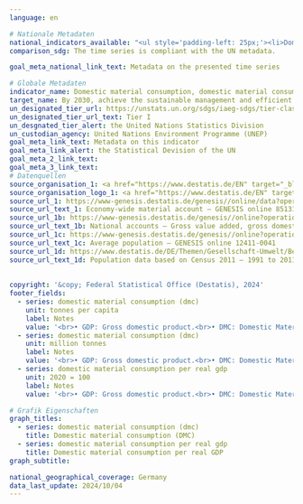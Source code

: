 ```yaml
---
language: en    

# Nationale Metadaten    
national_indicators_available: "<ul style='padding-left: 25px;'><li>Domestic material consumption (DMC)</li> <li> Domestic material consumption per real GDP</li></ul>"    
comparison_sdg: The time series is compliant with the UN metadata.    

goal_meta_national_link_text: Metadata on the presented time series    

# Globale Metadaten    
indicator_name: Domestic material consumption, domestic material consumption per capita, and domestic material consumption per GDP    
target_name: By 2030, achieve the sustainable management and efficient use of natural resources    
un_designated_tier_url: https://unstats.un.org/sdgs/iaeg-sdgs/tier-classification/    
un_designated_tier_url_text: Tier I    
un_desgnated_tier_alert: the United Nations Statistics Division    
un_custodian_agency: United Nations Environment Programme (UNEP)    
goal_meta_link_text: Metadata on this indicator    
goal_meta_link_alert: the Statistical Devision of the UN    
goal_meta_2_link_text:     
goal_meta_3_link_text:         
# Datenquellen
source_organisation_1: <a href="https://www.destatis.de/EN" target="_blank" title="Click here to go to the website of the organisation Federal Statistical Office (Destatis)."> Federal Statistical Office (Destatis) </a>
source_organisation_logo_1: <a href="https://www.destatis.de/EN" target="_blank"><img src="https://sdg-indikatoren.de/public/OrgImgEn/destatis.png" alt="Logo destatis" style="height:60px; width:148px"/></a>
source_url_1: https://www-genesis.destatis.de/genesis//online/data?operation=table&code=85131-0001&bypass=true&language=en
source_url_text_1: Economy-wide material account – GENESIS online 85131-0001
source_url_1b: https://www-genesis.destatis.de/genesis//online?operation=table&code=81000-0001&bypass=true&language=en
source_url_text_1b: National accounts – Gross value added, gross domestic product (nominal/price-adjusted) – GENESIS online 81000-0001
source_url_1c: https://www-genesis.destatis.de/genesis//online?operation=table&code=12411-0041&bypass=true&levelindex=1&levelid=1639396599054#abreadcrumb
source_url_text_1c: Average population – GENESIS online 12411-0041
source_url_1d: https://www.destatis.de/DE/Themen/Gesellschaft-Umwelt/Bevoelkerung/Bevoelkerungsstand/_inhalt.html#sprg233540
source_url_text_1d: Population data based on Census 2011 – 1991 to 2011 (only available in German)
    
    
copyright: '&copy; Federal Statistical Office (Destatis), 2024'    
footer_fields:
  - series: domestic material consumption (dmc)
    unit: tonnes per capita
    label: Notes
    value: '<br>• GDP: Gross domestic product.<br>• DMC: Domestic Material Consumption.<br>• For 2010, the population was calculated backwards using the 2011 census and migration, birth and death statistics.'
  - series: domestic material consumption (dmc)
    unit: million tonnes
    label: Notes
    value: '<br>• GDP: Gross domestic product.<br>• DMC: Domestic Material Consumption.'
  - series: domestic material consumption per real gdp
    unit: 2020 = 100
    label: Notes
    value: '<br>• GDP: Gross domestic product.<br>• DMC: Domestic Material Consumption.'    

# Grafik Eigenschaften    
graph_titles:
  - series: domestic material consumption (dmc)
    title: Domestic material consumption (DMC)
  - series: domestic material consumption per real gdp
    title: Domestic material consumption per real GDP
graph_subtitle:     

national_geographical_coverage: Germany    
data_last_update: 2024/10/04    
---
```


<span></span>